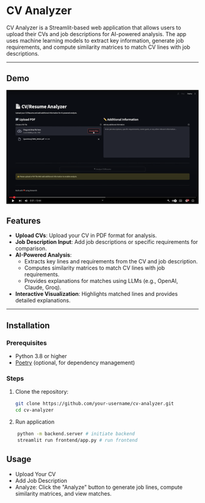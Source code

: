 # CV Analyzer

CV Analyzer is a Streamlit-based web application that allows users to upload their CVs and job descriptions for AI-powered analysis. The app uses machine learning models to extract key information, generate job requirements, and compute similarity matrices to match CV lines with job descriptions.

---

## Demo

[![IMAGE ALT TEXT HERE](assets/utube_interface_screenshot.png)](https://www.youtube.com/watch?v=G0HomjKGD2Y)


## Features

- **Upload CVs**: Upload your CV in PDF format for analysis.
- **Job Description Input**: Add job descriptions or specific requirements for comparison.
- **AI-Powered Analysis**:
  - Extracts key lines and requirements from the CV and job description.
  - Computes similarity matrices to match CV lines with job requirements.
  - Provides explanations for matches using LLMs (e.g., OpenAI, Claude, Groq).
- **Interactive Visualization**: Highlights matched lines and provides detailed explanations.

---

## Installation

### Prerequisites

- Python 3.8 or higher
- [Poetry](https://python-poetry.org/) (optional, for dependency management)

### Steps

1. Clone the repository:
   ```bash
   git clone https://github.com/your-username/cv-analyzer.git
   cd cv-analyzer
   ```

2. Run application

```bash
    python -m backend.server # initiate backend
    streamlit run frontend/app.py # run frontend 
```

## Usage
- Upload Your CV
- Add Job Description
- Analyze: Click the "Analyze" button to generate job lines, compute similarity matrices, and view matches.
